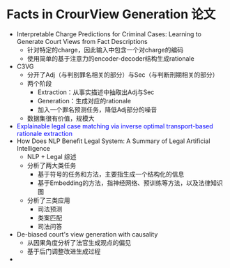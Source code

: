 # Facts in CrourView Generation 论文

- Interpretable Charge Predictions for Criminal Cases: Learning to Generate Court Views from Fact Descriptions
  - 针对特定的charge，因此输入中包含一个对charge的编码
  - 使用简单的基于注意力的encoder-decoder结构生成rationale
- C3VG
  - 分开了Adj（与判别罪名相关的部分）与Sec（与判断刑期相关的部分）
  - 两个阶段
    - Extraction：从事实描述中抽取出Adj与Sec
    - Generation：生成对应的rationale
    - 加入一个罪名预测任务，降低Adj部分的噪音
  - 数据集很有价值，规模大
- <font color="blue">Explainable legal case matching via inverse optimal transport-based rationale extraction</font>
- How Does NLP Benefit Legal System: A Summary of Legal Artificial Intelligence
  - NLP + Legal 综述
  - 分析了两大类任务
    - 基于符号的任务和方法，主要指生成一个结构化的信息
    - 基于Embedding的方法，指神经网络、预训练等方法，以及法律知识图
  - 分析了三类应用
    - 司法预测
    - 类案匹配
    - 司法问答
- De-biased court's view generation with causality
  - 从因果角度分析了法官生成观点的偏见
  - 基于后门调整改进生成过程
- 

